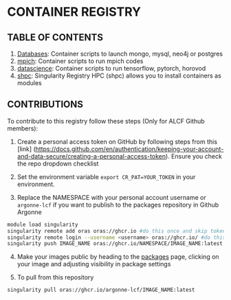 # CONTAINER REGISTRY

## TABLE OF CONTENTS

1. [Databases](containers/databases): Container scripts to launch mongo, mysql, neo4j or postgres
2. [mpich](containers/mpi): Container scripts to run mpich codes
3. [datascience](containers/datascience): Container scripts to run tensorflow, pytorch, horovod
4. [shpc](containers/shpc): Singularity Registry HPC (shpc) allows you to install containers as modules

## CONTRIBUTIONS
To contribute to this registry follow these steps (Only for ALCF Github members):

1. Create a personal access token on GitHub by following steps from this [link] (https://docs.github.com/en/authentication/keeping-your-account-and-data-secure/creating-a-personal-access-token). Ensure you check the repo dropdown checklist

2. Set the environment variable `export CR_PAT=YOUR_TOKEN` in your environment.

3. Replace the NAMESPACE with your personal account username or `argonne-lcf` if you want to publish to the packages repository in Github Argonne

```bash
module load singularity
singularity remote add oras oras://ghcr.io #do this once and skip token
singularity remote login --username <username> oras://ghcr.io/ #do this once and paste the token created from step 1.
singularity push IMAGE_NAME oras://ghcr.io/NAMESPACE/IMAGE_NAME:latest
```
4. Make your images public by heading to the [packages](https://github.com/orgs/argonne-lcf/packages) page, clicking on your image and adjusting visibility in package settings

5. To pull from this repository

```bash
singularity pull oras://ghcr.io/argonne-lcf/IMAGE_NAME:latest
```

